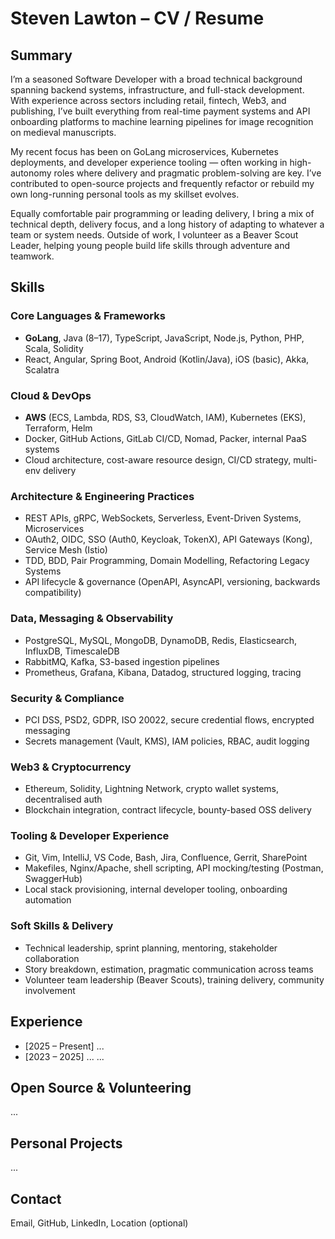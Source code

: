 # Steven Lawton – CV / Resume

## Summary

I’m a seasoned Software Developer with a broad technical background spanning backend systems, infrastructure, and 
full-stack development. With experience across sectors including retail, fintech, Web3, and publishing, I’ve built 
everything from real-time payment systems and API onboarding platforms to machine learning pipelines for image 
recognition on medieval manuscripts.

My recent focus has been on GoLang microservices, Kubernetes deployments, and developer experience tooling — often 
working in high-autonomy roles where delivery and pragmatic problem-solving are key. I’ve contributed to open-source 
projects and frequently refactor or rebuild my own long-running personal tools as my skillset evolves.

Equally comfortable pair programming or leading delivery, I bring a mix of technical depth, delivery focus, and a long 
history of adapting to whatever a team or system needs. Outside of work, I volunteer as a Beaver Scout Leader, helping 
young people build life skills through adventure and teamwork.

## Skills

### Core Languages & Frameworks
- **GoLang**, Java (8–17), TypeScript, JavaScript, Node.js, Python, PHP, Scala, Solidity
- React, Angular, Spring Boot, Android (Kotlin/Java), iOS (basic), Akka, Scalatra

### Cloud & DevOps
- **AWS** (ECS, Lambda, RDS, S3, CloudWatch, IAM), Kubernetes (EKS), Terraform, Helm
- Docker, GitHub Actions, GitLab CI/CD, Nomad, Packer, internal PaaS systems
- Cloud architecture, cost-aware resource design, CI/CD strategy, multi-env delivery

### Architecture & Engineering Practices
- REST APIs, gRPC, WebSockets, Serverless, Event-Driven Systems, Microservices
- OAuth2, OIDC, SSO (Auth0, Keycloak, TokenX), API Gateways (Kong), Service Mesh (Istio)
- TDD, BDD, Pair Programming, Domain Modelling, Refactoring Legacy Systems
- API lifecycle & governance (OpenAPI, AsyncAPI, versioning, backwards compatibility)

### Data, Messaging & Observability
- PostgreSQL, MySQL, MongoDB, DynamoDB, Redis, Elasticsearch, InfluxDB, TimescaleDB
- RabbitMQ, Kafka, S3-based ingestion pipelines
- Prometheus, Grafana, Kibana, Datadog, structured logging, tracing

### Security & Compliance
- PCI DSS, PSD2, GDPR, ISO 20022, secure credential flows, encrypted messaging
- Secrets management (Vault, KMS), IAM policies, RBAC, audit logging

### Web3 & Cryptocurrency
- Ethereum, Solidity, Lightning Network, crypto wallet systems, decentralised auth
- Blockchain integration, contract lifecycle, bounty-based OSS delivery

### Tooling & Developer Experience
- Git, Vim, IntelliJ, VS Code, Bash, Jira, Confluence, Gerrit, SharePoint
- Makefiles, Nginx/Apache, shell scripting, API mocking/testing (Postman, SwaggerHub)
- Local stack provisioning, internal developer tooling, onboarding automation

### Soft Skills & Delivery
- Technical leadership, sprint planning, mentoring, stakeholder collaboration
- Story breakdown, estimation, pragmatic communication across teams
- Volunteer team leadership (Beaver Scouts), training delivery, community involvement


## Experience
- [2025 – Present] ...
- [2023 – 2025] ...
  ...

## Open Source & Volunteering
...

## Personal Projects
...

## Contact
Email, GitHub, LinkedIn, Location (optional)
